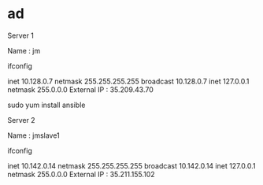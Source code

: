 # ad




Server 1

Name : jm

ifconfig

inet 10.128.0.7  netmask 255.255.255.255  broadcast 10.128.0.7
inet 127.0.0.1  netmask 255.0.0.0
External IP : 35.209.43.70



sudo yum install ansible






Server 2

Name : jmslave1

ifconfig

inet 10.142.0.14  netmask 255.255.255.255  broadcast 10.142.0.14
inet 127.0.0.1  netmask 255.0.0.0
External IP : 35.211.155.102
